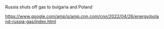 Russia shuts off gas to bulgaria and Poland

https://www.google.com/amp/s/amp.cnn.com/cnn/2022/04/26/energy/poland-russia-gas/index.html

